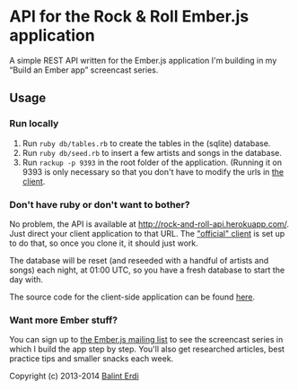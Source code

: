 API for the Rock & Roll Ember.js application
============================================

A simple REST API written for the Ember.js application I'm building in my “Build an Ember app” screencast series.

## Usage

### Run locally

1. Run `ruby db/tables.rb` to create the tables in the (sqlite) database.
2. Run `ruby db/seed.rb` to insert a few artists and songs in the database.
3. Run `rackup -p 9393` in the root folder of the application. (Running it on 9393 is only necessary so that you don't have to modify the urls in [the client](https://github.com/balinterdi/rock-and-roll). 

### Don't have ruby or don't want to bother?

No problem, the API is available at http://rock-and-roll-api.herokuapp.com/. Just direct your client application to that URL. The ["official" client](https://github.com/balinterdi/rock-and-roll) is set up to do that, so once you clone it, it should just work.

The database will be reset (and reseeded with a handful of artists and songs) each night, at 01:00 UTC, so you have a fresh database to start the day with.

The source code for the client-side application can be found [here](https://github.com/balinterdi/rock-and-roll).

### Want more Ember stuff?

You can sign up to [the Ember.js mailing list](http://emberjs.balinterdi.com) to see the screencast series in which I 
build the app step by step. You'll also get researched articles, best practice tips and smaller snacks each week.

Copyright (c) 2013-2014 [Balint Erdi](http://balinterdi.com)
